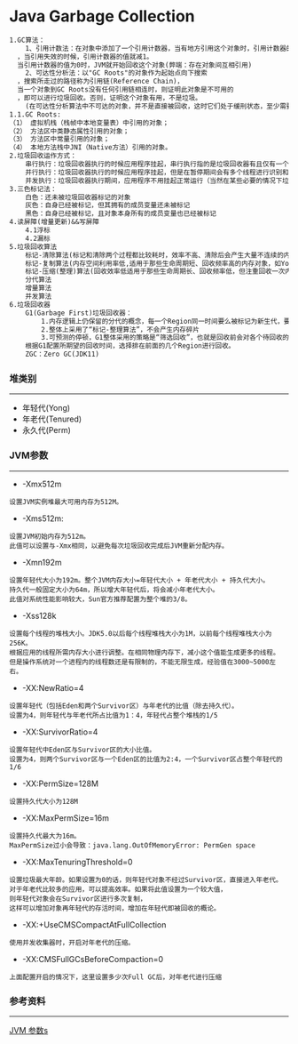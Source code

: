 # Java Garbage Collection
```md
1.GC算法：
	1、引用计数法：在对象中添加了一个引用计数器，当有地方引用这个对象时，引用计数器的值就加1
  ，当引用失效的时候，引用计数器的值就减1。
  当引用计数器的值为0时，JVM就开始回收这个对象(弊端：存在对象间互相引用)
	2、可达性分析法：以"GC Roots"的对象作为起始点向下搜索
  ，搜索所走过的路径称为引用链(Reference Chain)，
  当一个对象到GC Roots没有任何引用链相连时，则证明此对象是不可用的
  ，即可以进行垃圾回收。否则，证明这个对象有用，不是垃圾。
	(在可达性分析算法中不可达的对象，并不是直接被回收，这时它们处于缓刑状态，至少需要进行两次标记才会确定该对象是否被回收)
1.1.GC Roots:
（1） 虚拟机栈（栈帧中本地变量表）中引用的对象；
（2） 方法区中类静态属性引用的对象；
（3） 方法区中常量引用的对象；
（4） 本地方法栈中JNI（Native方法）引用的对象。
2.垃圾回收运作方式：
	串行执行：垃圾回收器执行的时候应用程序挂起，串行执行指的是垃圾回收器有且仅有一个后台线程执行垃圾对象的识别和回收；
	并行执行：垃圾回收器执行的时候应用程序挂起，但是在暂停期间会有多个线程进行识别和回收，可以减少垃圾回收时间；
	并发执行：垃圾回收器执行期间，应用程序不用挂起正常运行（当然在某些必要的情况下垃圾回收器还是需要挂起的）
3.三色标记法：
	白色：还未被垃圾回收器标记的对象
	灰色：自身已经被标记，但其拥有的成员变量还未被标记
	黑色：自身已经被标记，且对象本身所有的成员变量也已经被标记
4.读屏障(增量更新)&&写屏障
	4.1浮标
	4.2漏标
5.垃圾回收算法
	标记-清除算法(标记和清除两个过程都比较耗时，效率不高、清除后会产生大量不连续的内存碎片空间)
	标记-复制算法(内存空间利用率低,适用于那些生命周期短、回收频率高的内存对象，如Yong区)
	标记-压缩(整理)算法(回收效率低适用于那些生命周期长、回收频率低，但注重回收一次内存空间得到足够释放的场景，如Old区)
	分代算法
	增量算法
	并发算法
6.垃圾回收器
	G1(Garbage First)垃圾回收器：
		1.内存逻辑上仍保留的分代的概念，每一个Region同一时间要么被标记为新生代，要么被标记为老年代，要么处于空闲；
		2.整体上采用了“标记-整理算法”，不会产生内存碎片
		3.可预测的停顿，G1整体采用的策略是“筛选回收”，也就是回收前会对各个待回收的Region的回收价值和成本进行排序，
    根据G1配置所期望的回收时间，选择排在前面的几个Region进行回收。
	ZGC：Zero GC(JDK11)
```

### 堆类别
---
+ 年轻代(Yong)
+ 年老代(Tenured)
+ 永久代(Perm)
### JVM参数
---
+ -Xmx512m
```
设置JVM实例堆最大可用内存为512M。
```
+ -Xms512m:
```
设置JVM初始内存为512m。
此值可以设置与-Xmx相同，以避免每次垃圾回收完成后JVM重新分配内存。
```
+ -Xmn192m
```
设置年轻代大小为192m。整个JVM内存大小=年轻代大小 + 年老代大小 + 持久代大小。
持久代一般固定大小为64m，所以增大年轻代后，将会减小年老代大小。
此值对系统性能影响较大，Sun官方推荐配置为整个堆的3/8。
```
+ -Xss128k
```
设置每个线程的堆栈大小。JDK5.0以后每个线程堆栈大小为1M，以前每个线程堆栈大小为256K。
根据应用的线程所需内存大小进行调整。在相同物理内存下，减小这个值能生成更多的线程。
但是操作系统对一个进程内的线程数还是有限制的，不能无限生成，经验值在3000~5000左右。
```
+ -XX:NewRatio=4
```
设置年轻代（包括Eden和两个Survivor区）与年老代的比值（除去持久代）。
设置为4，则年轻代与年老代所占比值为1：4，年轻代占整个堆栈的1/5
```
+ -XX:SurvivorRatio=4 
```
设置年轻代中Eden区与Survivor区的大小比值。
设置为4，则两个Survivor区与一个Eden区的比值为2:4，一个Survivor区占整个年轻代的1/6
````
+ -XX:PermSize=128M 
```
设置持久代大小为128M 
```
+ -XX:MaxPermSize=16m 
```
设置持久代最大为16m。 
MaxPermSize过小会导致：java.lang.OutOfMemoryError: PermGen space
```
+ -XX:MaxTenuringThreshold=0 
```
设置垃圾最大年龄。如果设置为0的话，则年轻代对象不经过Survivor区，直接进入年老代。
对于年老代比较多的应用，可以提高效率。如果将此值设置为一个较大值，
则年轻代对象会在Survivor区进行多次复制，
这样可以增加对象再年轻代的存活时间，增加在年轻代即被回收的概论。
```
+ -XX:+UseCMSCompactAtFullCollection
```
使用并发收集器时，开启对年老代的压缩。
``` 
+ -XX:CMSFullGCsBeforeCompaction=0
```
上面配置开启的情况下，这里设置多少次Full GC后，对年老代进行压缩
```
### 参考资料
---
[JVM 参数s](http://blog.csdn.net/mrzhoug/article/details/51148302)
